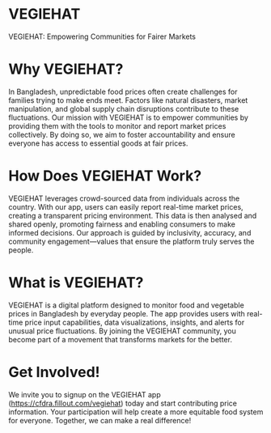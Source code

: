 # VEGIEHAT
VEGIEHAT: Empowering Communities for Fairer Markets

# Why VEGIEHAT?
In Bangladesh, unpredictable food prices often create challenges for families trying to make ends meet. Factors like natural disasters, market manipulation, and global supply chain disruptions contribute to these fluctuations. Our mission with VEGIEHAT is to empower communities by providing them with the tools to monitor and report market prices collectively. By doing so, we aim to foster accountability and ensure everyone has access to essential goods at fair prices.

# How Does VEGIEHAT Work?
VEGIEHAT leverages crowd-sourced data from individuals across the country. With our app, users can easily report real-time market prices, creating a transparent pricing environment. This data is then analysed and shared openly, promoting fairness and enabling consumers to make informed decisions. Our approach is guided by inclusivity, accuracy, and community engagement—values that ensure the platform truly serves the people.

# What is VEGIEHAT?
VEGIEHAT is a digital platform designed to monitor food and vegetable prices in Bangladesh by everyday people. The app provides users with real-time price input capabilities, data visualizations, insights, and alerts for unusual price fluctuations. By joining the VEGIEHAT community, you become part of a movement that transforms markets for the better.

# Get Involved!
We invite you to signup on the VEGIEHAT app (https://cfdra.fillout.com/vegiehat) today and start contributing price information. Your participation will help create a more equitable food system for everyone. Together, we can make a real difference!
